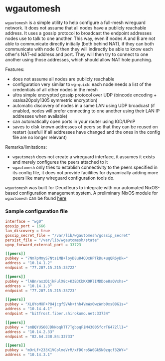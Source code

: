 # wgautomesh

`wgautomesh` is a simple utility to help configure a full-mesh wireguard network.
It does not assume that all nodes have a publicly reachable address.  It uses a
gossip protocol to broadcast the endpoint addresses nodes use to talk to one
another. This way, even if nodes A and B are not able to communicate directly
initially (both behind NAT), if they can both communicate with node C then they
will indirectly be able to know each other's NAT-ed address and port. They will
then try to connect to one another using those addresses, which should allow
NAT hole punching.

Features:

- does not assume all nodes are publicly reachable
- configuration very similar to `wg-quick`: each node needs a list of the credentials of all other nodes in the mesh
- ultra simple encrypted gossip protocol over UDP (bincode encoding + xsalsa20poly1305 symmetric encryption)
- automatic discovery of nodes in a same LAN using UDP broadcast (if enabled, nodes will prefer connecting to one another using their LAN IP addresses when available)
- can automatically open ports in your router using IGD/UPnP
- saves to disk known addresses of peers so that they can be reused on restart (usefull if all addresses have changed and the ones in the config file are no longer relevant)

Remarks/limitations:

- `wgautomesh` does not create a wireguard interface, it assumes it exists and merely configures the peers attached to it
- `wgautomesh` only tries to establish connectivity to the peers specified in its config file,
it does not provide facilities for dynamically adding more peers like many wireguard configuration tools do.

`wgautomesh` was built for Deuxfleurs to integrate with our automated NixOS-based configuration management system.
A preliminary NixOS module for `wgautomesh` can be found [here](https://git.deuxfleurs.fr/Deuxfleurs/nixcfg/src/branch/wgautomesh/nix/wgautomesh.nix)

### Sample configuration file

```toml
interface = "wg0"
gossip_port = 1666
lan_discovery = true
gossip_secret_file = "/var/lib/wgautomesh/gossip_secret"
persist_file = "/var/lib/wgautomesh/state"
upnp_forward_external_port = 33723

[[peers]]
pubkey = "7Nm7pMmyS7Nts1MB+loyD8u84ODxHPTkDu+uqQR6yDk="
address = "10.14.1.2"
endpoint = "77.207.15.215:33722"

[[peers]]
pubkey = "lABn/axzD1jkFulX8c+K3B3CbKXORlIMDDoe8sQVxhs="
address = "10.14.1.3"
endpoint = "77.207.15.215:33723"

[[peers]]
pubkey = "XLOYoMXF+PO4jcgfSVAk+thh4VmWx0wzWnb0xs08G1s="
address = "10.14.4.1"
endpoint = "bitfrost.fiber.shirokumo.net:33734"

[[peers]]
pubkey = "smBQYUS60JDkNoqkTT7TgbpqFiM43005fcrT6472llI="
address = "10.14.2.33"
endpoint = "82.64.238.84:33733"

[[peers]]
pubkey = "m9rLf+233X1VColmeVrM/xfDGro5W6Gk5N0zqcf32WY="
address = "10.14.3.1"
```
